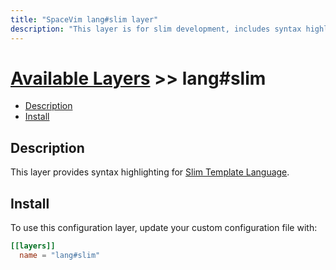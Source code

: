 ```yaml
---
title: "SpaceVim lang#slim layer"
description: "This layer is for slim development, includes syntax highlighting for slim files."
---
```


# [Available Layers](../../) >> lang#slim

<!-- vim-markdown-toc GFM -->

- [Description](#description)
- [Install](#install)

<!-- vim-markdown-toc -->

## Description

This layer provides syntax highlighting for [Slim Template Language](http://slim-lang.com/).

## Install

To use this configuration layer, update your custom configuration file with:

```toml
[[layers]]
  name = "lang#slim"
```
